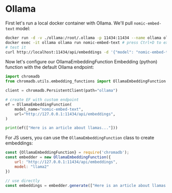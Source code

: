 # Ollama

First let's run a local docker container with Ollama. We'll pull `nomic-embed-text` model:

```bash
docker run -d -v ./ollama:/root/.ollama -p 11434:11434 --name ollama ollama/ollama
docker exec -it ollama ollama run nomic-embed-text # press Ctrl+D to exit after model downloads successfully
# test it
curl http://localhost:11434/api/embeddings -d '{"model": "nomic-embed-text","prompt": "Here is an article about llamas..."}'
```

Now let's configure our OllamaEmbeddingFunction Embedding (python) function with the default Ollama endpoint:

```python
import chromadb
from chromadb.utils.embedding_functions import OllamaEmbeddingFunction

client = chromadb.PersistentClient(path="ollama")

# create EF with custom endpoint
ef = OllamaEmbeddingFunction(
    model_name="nomic-embed-text",
    url="http://127.0.0.1:11434/api/embeddings",
)

print(ef(["Here is an article about llamas..."]))
```

For JS users, you can use the `OllamaEmbeddingFunction` class to create embeddings:

```javascript
const {OllamaEmbeddingFunction} = require('chromadb');
const embedder = new OllamaEmbeddingFunction({
    url: "http://127.0.0.1:11434/api/embeddings",
    model: "llama2"
})

// use directly
const embeddings = embedder.generate(["Here is an article about llamas..."])
```
